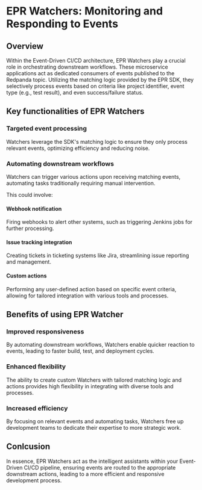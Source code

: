 # EPR Watchers: Monitoring and Responding to Events

## Overview

Within the Event-Driven CI/CD architecture, EPR Watchers play a crucial role in
orchestrating downstream workflows. These microservice applications act as
dedicated consumers of events published to the Redpanda topic. Utilizing the
matching logic provided by the EPR SDK, they selectively process events based on
criteria like project identifier, event type (e.g., test result), and even
success/failure status.

## Key functionalities of EPR Watchers

### Targeted event processing

Watchers leverage the SDK's matching logic to ensure they only process relevant
events, optimizing efficiency and reducing noise.

### Automating downstream workflows

Watchers can trigger various actions upon receiving matching events, automating
tasks traditionally requiring manual intervention.

This could involve:

#### Webhook notification

Firing webhooks to alert other systems, such as triggering Jenkins jobs for
further processing.

#### Issue tracking integration

Creating tickets in ticketing systems like Jira, streamlining issue reporting
and management.

#### Custom actions

Performing any user-defined action based on specific event criteria, allowing
for tailored integration with various tools and processes.

## Benefits of using EPR Watcher

### Improved responsiveness

By automating downstream workflows, Watchers enable quicker reaction to events,
leading to faster build, test, and deployment cycles.

### Enhanced flexibility

The ability to create custom Watchers with tailored matching logic and actions
provides high flexibility in integrating with diverse tools and processes.

### Increased efficiency

By focusing on relevant events and automating tasks, Watchers free up
development teams to dedicate their expertise to more strategic work.

## Conlcusion

In essence, EPR Watchers act as the intelligent assistants within your
Event-Driven CI/CD pipeline, ensuring events are routed to the appropriate
downstream actions, leading to a more efficient and responsive development
process.
